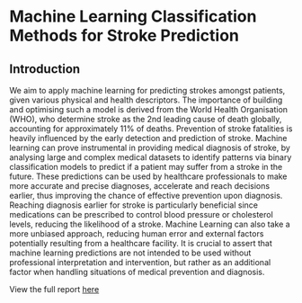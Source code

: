 # Machine Learning Classification Methods for Stroke Prediction

## Introduction

We aim to apply machine learning for predicting strokes amongst patients, given various physical and health descriptors. The importance of building and optimising such a model is derived from the World Health Organisation (WHO), who determine stroke as the 2nd leading cause of death globally, accounting for approximately 11% of deaths. Prevention of stroke fatalities is heavily influenced by the early detection and prediction of stroke. Machine learning can prove instrumental in providing medical diagnosis of stroke, by analysing large and complex medical datasets to identify patterns via binary classification models to predict if a patient may suffer from a stroke in the future. These predictions can be used by healthcare professionals to make more accurate and precise diagnoses, accelerate and reach decisions earlier, thus improving the chance of effective prevention upon diagnosis. Reaching diagnosis earlier for stroke is particularly beneficial since medications can be prescribed to control blood pressure or cholesterol levels, reducing the likelihood of a stroke. Machine Learning can also take a more unbiased approach, reducing human error and external factors potentially resulting from a healthcare facility. It is crucial to assert that machine learning predictions are not intended to be used without professional interpretation and intervention, but rather as an additional factor when handling situations of medical prevention and diagnosis.

View the full report [here](https://github.com/jain-hl/stroke-classification/blob/main/stroke-classification-report.pdf)
